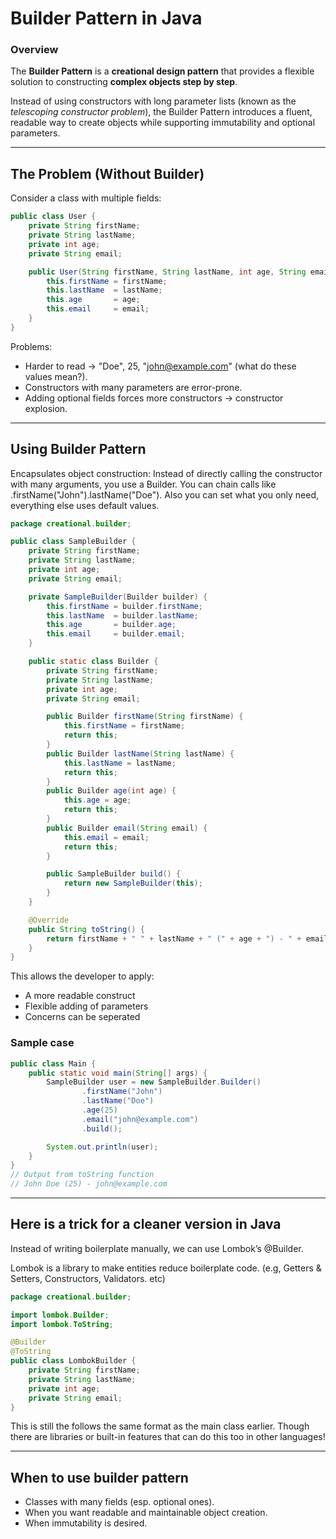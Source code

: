 # Builder Pattern in Java

### Overview
The **Builder Pattern** is a **creational design pattern** that provides a flexible solution to constructing **complex objects step by step**.

Instead of using constructors with long parameter lists (known as the *telescoping constructor problem*), the Builder Pattern introduces a fluent, readable way to create objects while supporting immutability and optional parameters.

---

##  The Problem (Without Builder)

Consider a class with multiple fields:

```java
public class User {
    private String firstName;
    private String lastName;
    private int age;
    private String email;

    public User(String firstName, String lastName, int age, String email) {
        this.firstName = firstName;
        this.lastName  = lastName;
        this.age       = age;
        this.email     = email;
    }
}
```

Problems:
- Harder to read → "Doe", 25, "john@example.com" (what do these values mean?).
- Constructors with many parameters are error-prone.
- Adding optional fields forces more constructors → constructor explosion.

---

## Using Builder Pattern
Encapsulates object construction: Instead of directly calling the constructor with many arguments, you use a Builder. You can chain calls like .firstName("John").lastName("Doe"). Also you can set what you only need, everything else uses default values.

```java
package creational.builder;

public class SampleBuilder {
    private String firstName;
    private String lastName;
    private int age;
    private String email;

    private SampleBuilder(Builder builder) {
        this.firstName = builder.firstName;
        this.lastName  = builder.lastName;
        this.age       = builder.age;
        this.email     = builder.email;
    }

    public static class Builder {
        private String firstName;
        private String lastName;
        private int age;
        private String email;

        public Builder firstName(String firstName) {
            this.firstName = firstName;
            return this;
        }
        public Builder lastName(String lastName) {
            this.lastName = lastName;
            return this;
        }
        public Builder age(int age) {
            this.age = age;
            return this;
        }
        public Builder email(String email) {
            this.email = email;
            return this;
        }

        public SampleBuilder build() {
            return new SampleBuilder(this);
        }
    }

    @Override
    public String toString() {
        return firstName + " " + lastName + " (" + age + ") - " + email;
    }
}

```
This allows the developer to apply:
- A more readable construct
- Flexible adding of parameters
- Concerns can be seperated

### Sample case

```java
public class Main {
    public static void main(String[] args) {
        SampleBuilder user = new SampleBuilder.Builder()
                .firstName("John")
                .lastName("Doe")
                .age(25)
                .email("john@example.com")
                .build();

        System.out.println(user);
    }
}
// Output from toString function
// John Doe (25) - john@example.com

```

---
## Here is a trick for a cleaner version in Java

Instead of writing boilerplate manually, we can use Lombok’s @Builder.

Lombok is a library to make entities reduce boilerplate code. (e.g, Getters & Setters, Constructors, Validators. etc)

```java
package creational.builder;

import lombok.Builder;
import lombok.ToString;

@Builder
@ToString
public class LombokBuilder {
    private String firstName;
    private String lastName;
    private int age;
    private String email;
}
```

This is still the follows the same format as the main class earlier. 
Though there are libraries or built-in features that can do this too in other languages!

---

## When to use builder pattern

- Classes with many fields (esp. optional ones).
- When you want readable and maintainable object creation.
- When immutability is desired.

